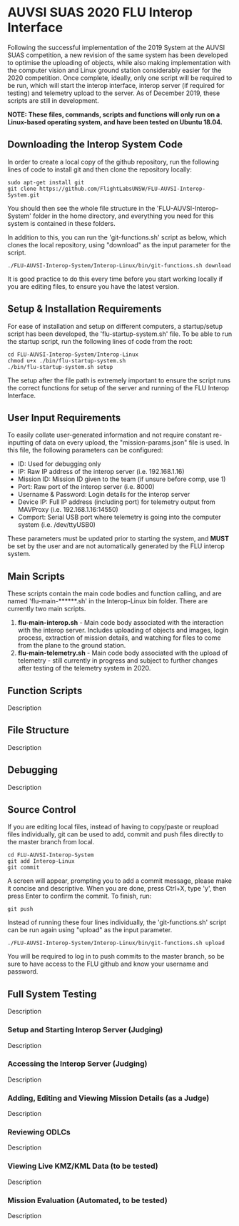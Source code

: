 # AUVSI SUAS 2020 FLU Interop Interface
Following the successful implementation of the 2019 System at the AUVSI SUAS competition, a new revision of the same system has been developed to optimise the uploading of objects, while also making implementation with the computer vision and Linux ground station considerably easier for the 2020 competition. Once complete, ideally, only one script will be required to be run, which will start the interop interface, interop server (if required for testing) and telemetry upload to the server. As of December 2019, these scripts are still in development.

**NOTE: These files, commands, scripts and functions will only run on a Linux-based operating system, and have been tested on Ubuntu 18.04.**

## Downloading the Interop System Code
In order to create a local copy of the github repository, run the following lines of code to install git and then clone the repository locally:  

`sudo apt-get install git`  
`git clone https://github.com/FlightLabsUNSW/FLU-AUVSI-Interop-System.git`  

You should then see the whole file structure in the 'FLU-AUVSI-Interop-System' folder in the home directory, and everything you need for this system is contained in these folders.

In addition to this, you can run the 'git-functions.sh' script as below, which clones the local repository, using "download" as the input parameter for the script.

`./FLU-AUVSI-Interop-System/Interop-Linux/bin/git-functions.sh download`  

It is good practice to do this every time before you start working locally if you are editing files, to ensure you have the latest version.

## Setup & Installation Requirements
For ease of installation and setup on different computers, a startup/setup script has been developed, the 'flu-startup-system.sh' file. To be able to run the startup script, run the following lines of code from the root:  

`cd FLU-AUVSI-Interop-System/Interop-Linux`  
`chmod u+x ./bin/flu-startup-system.sh`  
`./bin/flu-startup-system.sh setup`  

The setup after the file path is extremely important to ensure the script runs the correct functions for setup of the server and running of the FLU Interop Interface.

## User Input Requirements
To easily collate user-generated information and not require constant re-inputting of data on every upload, the "mission-params.json" file is used. In this file, the following parameters can be configured:
- ID: Used for debugging only
- IP: Raw IP address of the interop server (i.e. 192.168.1.16)
- Mission ID: Mission ID given to the team (if unsure before comp, use 1)
- Port: Raw port of the interop server (i.e. 8000)
- Username & Password: Login details for the interop server
- Device IP: Full IP address (including port) for telemetry output from MAVProxy (i.e. 192.168.1.16:14550)
- Comport: Serial USB port where telemetry is going into the computer system (i.e. /dev/ttyUSB0)

These parameters must be updated prior to starting the system, and **MUST** be set by the user and are not automatically generated by the FLU interop system.

## Main Scripts
These scripts contain the main code bodies and function calling, and are named 'flu-main-******.sh' in the Interop-Linux bin folder. There are currently two main scripts.  
1. **flu-main-interop.sh** - Main code body associated with the interaction with the interop server. Includes uploading of objects and images, login process, extraction of mission details, and watching for files to come from the plane to the ground station.  
2. **flu-main-telemetry.sh** - Main code body associated with the upload of telemetry - still currently in progress and subject to further changes after testing of the telemetry system in 2020.

## Function Scripts
Description

## File Structure
Description

## Debugging
Description

## Source Control
If you are editing local files, instead of having to copy/paste or reupload files individually, git can be used to add, commit and push files directly to the master branch from local.

`cd FLU-AUVSI-Interop-System`  
`git add Interop-Linux`  
`git commit`  

A screen will appear, prompting you to add a commit message, please make it concise and descriptive. When you are done, press Ctrl+X, type 'y', then press Enter to confirm the commit. To finish, run:  

`git push`  

Instead of running these four lines individually, the 'git-functions.sh' script can be run again using "upload" as the input parameter.

`./FLU-AUVSI-Interop-System/Interop-Linux/bin/git-functions.sh upload`  

You will be required to log in to push commits to the master branch, so be sure to have access to the FLU github and know your username and password. 

## Full System Testing
Description

### Setup and Starting Interop Server (Judging)
Description

### Accessing the Interop Server (Judging)
Description

### Adding, Editing and Viewing Mission Details (as a Judge)
Description

### Reviewing ODLCs
Description

### Viewing Live KMZ/KML Data (to be tested)
Description

### Mission Evaluation (Automated, to be tested)
Description

